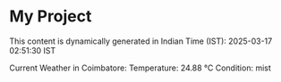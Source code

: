 # My Project

This content is dynamically generated in Indian Time (IST): 2025-03-17 02:51:30 IST


Current Weather in Coimbatore:
Temperature: 24.88 °C
Condition: mist
